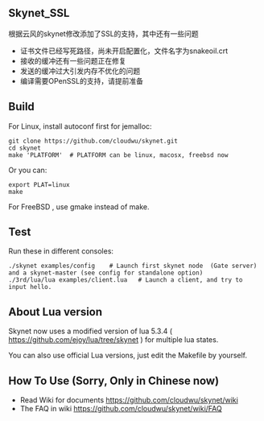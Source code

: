## Skynet_SSL

根据云风的skynet修改添加了SSL的支持，其中还有一些问题

+ 证书文件已经写死路径，尚未开启配置化，文件名字为snakeoil.crt
+ 接收的缓冲还有一些问题正在修复
+ 发送的缓冲过大引发内存不优化的问题
+ 编译需要OPenSSL的支持，请提前准备

## Build

For Linux, install autoconf first for jemalloc:

```
git clone https://github.com/cloudwu/skynet.git
cd skynet
make 'PLATFORM'  # PLATFORM can be linux, macosx, freebsd now
```

Or you can:

```
export PLAT=linux
make
```

For FreeBSD , use gmake instead of make.

## Test

Run these in different consoles:

```
./skynet examples/config	# Launch first skynet node  (Gate server) and a skynet-master (see config for standalone option)
./3rd/lua/lua examples/client.lua 	# Launch a client, and try to input hello.
```

## About Lua version

Skynet now uses a modified version of lua 5.3.4 ( https://github.com/ejoy/lua/tree/skynet ) for multiple lua states.

You can also use official Lua versions, just edit the Makefile by yourself.

## How To Use (Sorry, Only in Chinese now)

* Read Wiki for documents https://github.com/cloudwu/skynet/wiki
* The FAQ in wiki https://github.com/cloudwu/skynet/wiki/FAQ
